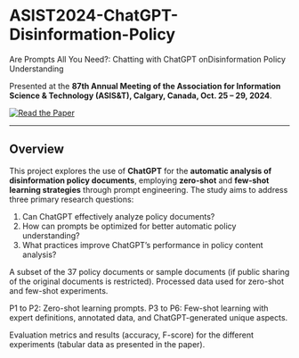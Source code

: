 # ASIST2024-ChatGPT-Disinformation-Policy
Are Prompts All You Need?: Chatting with ChatGPT onDisinformation Policy Understanding

Presented at the **87th Annual Meeting of the Association for Information Science & Technology (ASIS&T), Calgary, Canada, Oct. 25 – 29, 2024**.

[![Read the Paper](https://www.researchgate.net/publication/384950923_Are_Prompts_All_You_Need_Chatting_with_ChatGPT_on_Disinformation_Policy_Understanding)](https://www.researchgate.net/publication/384950923_Are_Prompts_All_You_Need_Chatting_with_ChatGPT_on_Disinformation_Policy_Understanding)

---

## Overview
This project explores the use of **ChatGPT** for the **automatic analysis of disinformation policy documents**, employing **zero-shot** and **few-shot learning strategies** through prompt engineering. The study aims to address three primary research questions:
1. Can ChatGPT effectively analyze policy documents?
2. How can prompts be optimized for better automatic policy understanding?
3. What practices improve ChatGPT’s performance in policy content analysis?


A subset of the 37 policy documents or sample documents (if public sharing of the original documents is restricted).
Processed data used for zero-shot and few-shot experiments.


P1 to P2: Zero-shot learning prompts.
P3 to P6: Few-shot learning with expert definitions, annotated data, and ChatGPT-generated unique aspects.

Evaluation metrics and results (accuracy, F-score) for the different experiments (tabular data as presented in the paper).


